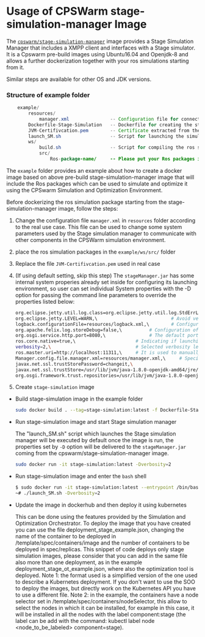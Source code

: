 # Usage of CPSWarm stage-simulation-manager Image
The [`cpswarm/stage-simulation-manager`](https://cloud.docker.com/u/cpswarm/repository/docker/cpswarm/stage-simulation-manager) image provides a Stage Simulation Manager that includes a XMPP client and interfaces with a Stage simulator. It is a Cpswarm pre-build images using Ubuntu16.04 and Openjdk-8 and allows a further dockerization together with your ros simulations starting from it.

Similar steps are available for other OS and JDK versions.

### Structure of example folder
``` java
    example/
        resources/
            manager.xml               -- Configuration file for connecting to XMPP server and simulation tool capability
        Dockerfile-Stage-Simulation   -- Dockerfile for creating the stage-simulation image
        JVM-Certifivcation.pem        -- Certificate extracted from the XMPP server
        launch_SM.sh                  -- Script for launching the simulation manager
        ws/
            build.sh                  -- Script for compiling the ros simulation
            src/
                Ros-package-name/     -- Please put your Ros packages in this src folder
```


The `example` folder provides an example about how to create a docker image based on above pre-build stage-simulation-manager image that will include the Ros packages which can be used to simulate and optimize it using the CPSwarm Simulation and Optimization Environment.

Before dockerizing the ros simulation package starting from the stage-simulation-manager image, follow the steps:

1.  Change the configuration file `manager.xml` in `resources` folder according to the real use case. This file can be used to change some system parameters used by the Stage simulation manager to communicate with other components in the CPSWarm simulation environment.
2.  place the ros simulation packages in the `example/ws/src/` folder
3.  Replace the file `JVM-Certifivcation.pem` used in real case
4.  (If using default setting, skip this step) The `stageManager.jar` has some internal system properies already set inside for configuring its launching environment, so user can set individual System properties with the -D option for passing the command line parameters to override the properties listed below:

      ``` bash
      org.eclipse.jetty.util.log.class=org.eclipse.jetty.util.log.StdErrLog,\
      org.eclipse.jetty.LEVEL=WARN,\                           # Avoid verbose superfluous debug info printed on Stdin.
      logback.configurationFile=resources/logback.xml,\        # Configuration of ch.qos.logback.core bundle
      org.apache.felix.log.storeDebug=false,\          # Configuration of org.apache.felix.log bundle to determine whether or not debug messages will be stored in the history
      org.osgi.service.http.port=8080,\                # The default port used for Felix servlets and resources available via HTTP
      ros.core.native=true,\                      # Indicating if launching the installed ROS system or the rosjava ROScore implementation of the rosjava_core project
      verbosity=2,\                               # Selected verbosity level: 0 NO_OUTPUT, 1 ONLY_FITNESS_SCORE, 2 ALL
      ros.master.uri=http://localhost:11311,\     # It is used to manually indicate the Ros environment variable in case the user doesn't set it during the Ros installation
      Manager.config.file.manager.xml=resources/manager.xml,\     # Specify the location of the configuration file of the Stage simulation manager
      javax.net.ssl.trustStorePassword=changeit,\
      javax.net.ssl.trustStore=/usr/lib/jvm/java-1.8.0-openjdk-amd64/jre/lib/security/cacerts,\                 # Replace path of the JDK with the user's value in real use case
      org.osgi.framework.trust.repositories=/usr/lib/jvm/java-1.8.0-openjdk-amd64/jre/lib/security/cacerts      # Replace path of the JDK with the user's value in real use case
      ```
5.  Create `stage-simulation` image

*  Build stage-simulation image in the example folder
   ``` bash
   sudo docker build . --tag=stage-simulation:latest -f Dockerfile-Stage-Simulation
   ```
*  Run stage-simulation image and start Stage simulation manager

   The "launch_SM.sh" script which launches the Stage simulation manager will be executed by default once the image is run, the properties set by `-D` option will be delivered to the `stageManager.jar` coming from the cpswarm/stage-simulation-manager image.
   ```bash
   sudo docker run -it stage-simulation:latest -Dverbosity=2
   ```

*  Run stage-simulation image and enter the `bash` shell
   ```bash
   $ sudo docker run -it stage-simulation:latest --entrypoint /bin/bash
   ~# ./launch_SM.sh -Dverbosity=2
   ```
   
*  Update the image in dockerhub and then deploy it using kubernetes

   This can be done using the features provided by the Simulation and Optimization Orchestrator. To deploy the image that you have created you can use the file deployment_stage_example.json, changing the name of the container to be deployed in /template/spec/containers/image and the number of containers to be deployed in spec/replicas. This snippet of code deploys only stage simulation images, please consider that you can add in the same file also more than one deployment, as in the example deployment_stage_ot_example.json, where also the optimization tool is deployed. 
   Note 1: the format used is a simplified version of the one used to describe a Kubernetes deployment. If you don't want to use the SOO to deploy the images, but directly work on the Kubernetes API you have to use a different file.
   Note 2: in the example, the containers have a node selector set in /template/spec/containers/nodeSelector, this allow to select the nodes in which it can be installed, for example in this case, it will be installed in all the nodes with the label component:stage (the label can be  add with the command: kubectl label node <node_to_be_labeled> component=stage).